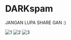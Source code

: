 # DARKspam
JANGAN LUPA SHARE GAN :)

![1](https://user-images.githubusercontent.com/49472584/75246495-77203600-5802-11ea-977f-a2f884432c5a.jpg)
![2](https://user-images.githubusercontent.com/49472584/75246499-78e9f980-5802-11ea-9021-ad06afc78ad8.jpg)
![3](https://user-images.githubusercontent.com/49472584/75246503-79829000-5802-11ea-9e49-81252dfb3a3d.jpg)
